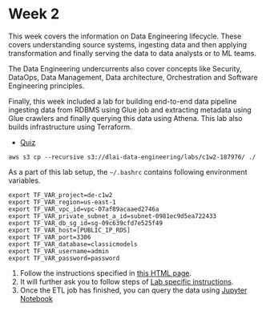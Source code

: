# Week 2

This week covers the information on Data Engineering lifecycle. These covers understanding source systems, ingesting data and then applying transformation and finally serving the data to data analysts or to ML teams.

The Data Engineering undercurrents also cover concepts like Security, DataOps, Data Management, Data architecture, Orchestration and Software Engineering principles.

Finally, this week included a lab for building end-to-end data pipeline ingesting data from RDBMS using Glue job and extracting metadata using Glue crawlers and finally querying this data using Athena. This lab also builds infrastructure using Terraform.

- [Quiz](quiz.html)

```shell
aws s3 cp --recursive s3://dlai-data-engineering/labs/c1w2-187976/ ./
```

As a part of this lab setup, the `~/.bashrc` contains following environment variables.

```shell
export TF_VAR_project=de-c1w2
export TF_VAR_region=us-east-1
export TF_VAR_vpc_id=vpc-07af89acaaed2746a
export TF_VAR_private_subnet_a_id=subnet-0981ec9d5ea722433
export TF_VAR_db_sg_id=sg-09c639cfd7e525f49
export TF_VAR_host=[PUBLIC_IP_RDS]
export TF_VAR_port=3306
export TF_VAR_database=classicmodels
export TF_VAR_username=admin
export TF_VAR_password=password
```

1. Follow the instructions specified in [this HTML page](lab.html).
2. It will further ask you to follow steps of [Lab specific instructions](lab/C1_W2_Assignment.md).
3. Once the ETL job has finished, you can query the data using [Jupyter Notebook](lab/infrastructure/jupyterlab/C1_W2_Dashboard.ipynb)